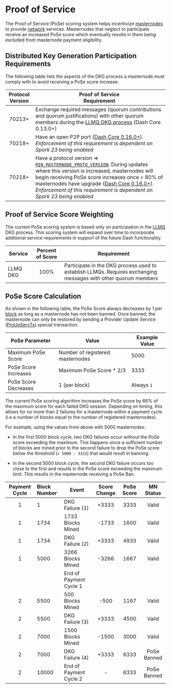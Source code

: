 # Proof of Service

The Proof of Service (PoSe) scoring system helps incentivize [masternodes](../resources/glossary.md#masternode) to provide [network](../resources/glossary.md#network) services. Masternodes that neglect to participate receive an increased PoSe score which eventually results in them being excluded from masternode payment eligibility.

## Distributed Key Generation Participation Requirements

The following table lists the aspects of the DKG process a masternode must comply with to avoid receiving a PoSe score increase:

| Protocol Version | Proof of Service<br>Requirement |
| :-: | - |
| 70213+ | Exchange required messages (quorum contributions and quorum justifications) with other quorum members during the [LLMQ DKG process](../guide/dash-features-masternode-quorums.md#llmq-creation-dkg) (Dash Core 0.13.0+) |
| 70218+ | Have an open P2P port ([Dash Core 0.16.0+](https://github.com/dashpay/dash/pull/3390)). _Enforcement of this requirement is dependent on Spork 23 being enabled_ |
| 70218+ | Have a protocol version => [`MIN_MASTERNODE_PROTO_VERSION`](https://github.com/dashpay/dash/blob/v0.16.x/src/version.h#L26). During updates where this version is increased, masternodes will begin receiving PoSe score increases once > 80% of masternodes have upgrade ([Dash Core 0.16.0+](https://github.com/dashpay/dash/pull/3390)). _Enforcement of this requirement is dependent on Spork 23 being enabled_ |

## Proof of Service Score Weighting

The current PoSe scoring system is based only on participation in the [LLMQ](../resources/glossary.md#long-living-masternode-quorum) DKG process. This scoring system will expand over time to incorporate additional service requirements in support of the future Dash functionality.

| Service | Percent of Score | Requirement |
| ----------- | :----: | ------------------- |
| LLMQ DKG    | 100% | Participate in the DKG process used to establish LLMQs. Requires exchanging messages with other quorum members |

## **PoSe Score Calculation**

As shown in the following table, the PoSe Score always decreases by 1 per [block](../resources/glossary.md#block) as long as a masternode has not been banned. Once banned, the masternode can only be restored by sending a Provider Update Service ([ProUpServTx](../reference/transactions-special-transactions.md#proupservtx)) special transaction.

| PoSe Parameter | Value | Example Value |
| --- | --- | --- |
| Maximum PoSe Score | Number of registered masternodes | 5000 |
| PoSe Score Increases | Maximum PoSe Score * 2/3 | 3333 |
| PoSe Score Decreases | 1 (per block) | Always `1` |

The current PoSe scoring algorithm increases the PoSe score by 66% of the maximum score for each failed DKG session. Depending on timing, this allows for no more than 2 failures for a masternode within a payment cycle (i.e a number of blocks equal to the number of registered masternodes).

For example, using the values from above with 5000 masternodes:

- In the first 5000 block cycle, two DKG failures occur without the PoSe score exceeding the maximum. This happens since a sufficient number of blocks are mined prior to the second failure to drop the PoSe score below the threshold (`< 5000 - 3333`) that would result in banning.

- In the second 5000 block cycle, the second DKG failure occurs too close to the first and results in the PoSe score exceeding the maximum limit. This results in the masternode receiving a PoSe Ban.

| Payment Cycle | Block Number | Event | Score Change | PoSe Score | MN Status |
| :---: | :--- | --- | :---: | :---: | :---: |
| 1 | 1 | DKG Failure (1) | +3333 | 3333 | Valid |
| 1 | 1734 | 1733 Blocks Mined | -1733 | 1600 | Valid |
| 1 | 1734 | DKG Failure (2) | +3333 | 4933 | Valid |
| 1 | 5000 | 3266 Blocks Mined | -3266 | 1667 | Valid |
| | | End of Payment Cycle 1| | | |
| 2 | 5500 | 500 Blocks Mined | -500 | 1167 | Valid |
| 2 | 5500 | DKG Failure (3) | +3333 | 4500 | Valid |
| 2 | 7000 | 1500 Blocks Mined | -1500 | 3000 | Valid |
| 2 | 7000 | DKG Failure (4) | +3333 | 6333 | PoSe Banned |
| 2 | 10000 | End of Payment Cycle 2 | - | 6333 | PoSe Banned |